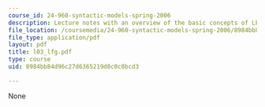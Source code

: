 ```yaml
---
course_id: 24-960-syntactic-models-spring-2006
description: Lecture notes with an overview of the basic concepts of LFG.
file_location: /coursemedia/24-960-syntactic-models-spring-2006/8984bb84d96c27d6365219d0c0c8bcd3_l03_lfg.pdf
file_type: application/pdf
layout: pdf
title: l03_lfg.pdf
type: course
uid: 8984bb84d96c27d6365219d0c0c8bcd3

---
```

None